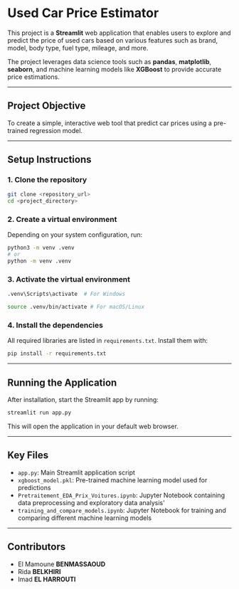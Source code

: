 # Used Car Price Estimator

This project is a **Streamlit** web application that enables users to explore and predict the price of used cars based on various features such as brand, model, body type, fuel type, mileage, and more.

The project leverages data science tools such as **pandas**, **matplotlib**, **seaborn**, and machine learning models like **XGBoost** to provide accurate price estimations.

---

## Project Objective

To create a simple, interactive web tool that predict car prices using a pre-trained regression model.

---

## Setup Instructions

### 1. Clone the repository

```bash
git clone <repository_url>
cd <project_directory>
```

### 2. Create a virtual environment

Depending on your system configuration, run:

```bash
python3 -m venv .venv       
# or
python -m venv .venv        
```

### 3. Activate the virtual environment


```bash
.venv\Scripts\activate  # For Windows

source .venv/bin/activate # For macOS/Linux
```

### 4. Install the dependencies

All required libraries are listed in `requirements.txt`. Install them with:

```bash
pip install -r requirements.txt
```

---

## Running the Application

After installation, start the Streamlit app by running:

```bash
streamlit run app.py
```

This will open the application in your default web browser.

---

## Key Files

- `app.py`: Main Streamlit application script
- `xgboost_model.pkl`: Pre-trained machine learning model used for predictions
- `Pretraitement_EDA_Prix_Voitures.ipynb`: Jupyter Notebook containing data preprocessing and exploratory data analysis'
- `training_and_compare_models.ipynb`: Jupyter Notebook for training and comparing different machine learning models

---

## Contributors

- El Mamoune **BENMASSAOUD**
- Rida **BELKHIRI**
- Imad **EL HARROUTI**
